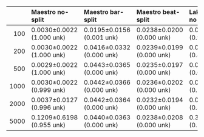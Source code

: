 |      | Maestro no-split          | Maestro bar-split         | Maestro beat-split        | Lakh multitrack no-split   | Lakh multitrack bar-split   | Lakh multitrack beat-split   |
|-----:|:--------------------------|:--------------------------|:--------------------------|:---------------------------|:----------------------------|:-----------------------------|
|  100 | 0.0030±0.0022 (1.000 unk) | 0.0195±0.0156 (0.001 unk) | 0.0238±0.0200 (0.000 unk) | 0.0003±0.0004 (0.937 unk)  | 0.0026±0.0159 (0.007 unk)   | 0.0044±0.0495 (0.007 unk)    |
|  200 | 0.0030±0.0022 (1.000 unk) | 0.0416±0.0332 (0.000 unk) | 0.0239±0.0199 (0.000 unk) | 0.0004±0.0005 (0.866 unk)  | 0.0027±0.0146 (0.007 unk)   | 0.0038±0.0475 (0.007 unk)    |
|  500 | 0.0029±0.0022 (1.000 unk) | 0.0443±0.0365 (0.000 unk) | 0.0235±0.0197 (0.000 unk) | 0.0010±0.0016 (0.698 unk)  | 0.0029±0.0156 (0.007 unk)   | 0.0038±0.0466 (0.007 unk)    |
| 1000 | 0.0030±0.0022 (0.999 unk) | 0.0442±0.0366 (0.000 unk) | 0.0236±0.0202 (0.000 unk) | 0.0057±0.0115 (0.513 unk)  | 0.0032±0.0165 (0.007 unk)   | 0.0039±0.0478 (0.007 unk)    |
| 2000 | 0.0037±0.0127 (0.996 unk) | 0.0442±0.0364 (0.000 unk) | 0.0232±0.0194 (0.000 unk) | 0.0405±0.0771 (0.301 unk)  | 0.0029±0.0159 (0.007 unk)   | 0.0042±0.0475 (0.007 unk)    |
| 5000 | 0.1209±0.6198 (0.955 unk) | 0.0440±0.0363 (0.000 unk) | 0.0238±0.0208 (0.000 unk) | 0.3539±0.8183 (0.102 unk)  | 0.0034±0.0174 (0.007 unk)   | 0.0043±0.0501 (0.007 unk)    |
